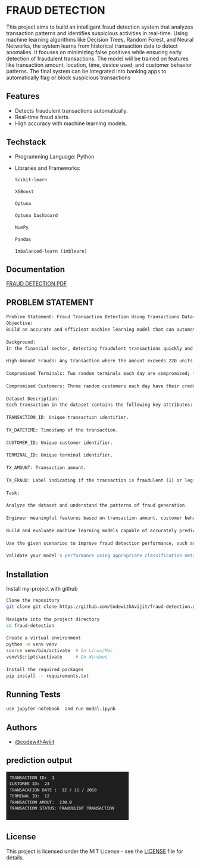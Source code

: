 
# FRAUD DETECTION

This project aims to build an intelligent fraud detection system that analyzes transaction patterns and identifies suspicious activities in real-time. Using machine learning algorithms like Decision Trees, Random Forest, and Neural Networks, the system learns from historical transaction data to detect anomalies. It focuses on minimizing false positives while ensuring early detection of fraudulent transactions. The model will be trained on features like transaction amount, location, time, device used, and customer behavior patterns. The final system can be integrated into banking apps to automatically flag or block suspicious transactions



## Features

- Detects fraudulent transactions automatically.
- Real-time fraud alerts.
- High accuracy with machine learning models.


## Techstack

- Programming Language: Python

- Libraries and Frameworks:

      Scikit-learn

      XGBoost

      Optuna

      Optuna Dashboard

      NumPy

      Pandas

      Imbalanced-learn (imblearn)



## Documentation

[ FRAUD DETECTION PDF](https://www.linkedin.com/in/avijit-bhadra-990a65253/overlay/1745657069807/single-media-viewer?type=DOCUMENT&profileId=ACoAAD6gdTwBExtFWmyKB5oEDGmjLi0SpW8Ed_Y&lipi=urn%3Ali%3Apage%3Ad_flagship3_profile_view_base%3B5Qv1RbXoS8mRmYsEWDOVtQ%3D%3D)


## PROBLEM STATEMENT
```bash
Problem Statement: Fraud Transaction Detection Using Transactions Dataset
Objective:
Build an accurate and efficient machine learning model that can automatically classify transactions as either fraudulent or legitimate based on transaction details.

Background:
In the financial sector, detecting fraudulent transactions quickly and accurately is critical to minimize losses and maintain customer trust. The dataset provided is a simulated transaction dataset that includes both normal and fraudulent activities, based on three specific fraud generation scenarios:

High-Amount Frauds: Any transaction where the amount exceeds 220 units is labeled as fraud.

Compromised Terminals: Two random terminals each day are compromised; transactions on these terminals for the next 28 days are marked as fraudulent.

Compromised Customers: Three random customers each day have their credentials leaked; for the next 14 days, 1/3 of their transactions (with amounts multiplied by 5) are considered fraudulent.

Dataset Description:
Each transaction in the dataset contains the following key attributes:

TRANSACTION_ID: Unique transaction identifier.

TX_DATETIME: Timestamp of the transaction.

CUSTOMER_ID: Unique customer identifier.

TERMINAL_ID: Unique terminal identifier.

TX_AMOUNT: Transaction amount.

TX_FRAUD: Label indicating if the transaction is fraudulent (1) or legitimate (0).

Task:

Analyze the dataset and understand the patterns of fraud generation.

Engineer meaningful features based on transaction amount, customer behavior, and terminal usage.

Build and evaluate machine learning models capable of accurately predicting the TX_FRAUD label.

Use the given scenarios to improve fraud detection performance, such as by tracking spending habits and terminal-specific fraud history.

Validate your model's performance using appropriate classification metrics (Accuracy, Precision, Recall, F1-Score, ROC-AUC).
```


## Installation

Install my-project with github

```bash
Clone the repository
git clone git clone https://github.com/CodewithAvijit/fraud-detection.git

Navigate into the project directory
cd fraud-detection

Create a virtual environment
python -m venv venv
source venv/bin/activate  # On Linux/Mac
venv\Scripts\activate     # On Windows

Install the required packages
pip install -r requirements.txt

```

## Running Tests

```bash
use jupyter notebook  and run model.ipynb
```


## Authors

- [@codewithAvijit](https://github.com/CodewithAvijit)


## prediction output

![console interface](assets/ss.png)

## License
This project is licensed under the MIT License - see the [LICENSE](https://choosealicense.com/licenses/mit/) file for details.